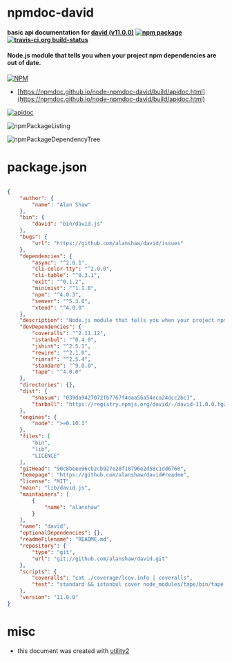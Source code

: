 # npmdoc-david

#### basic api documentation for  [david (v11.0.0)](https://github.com/alanshaw/david#readme)  [![npm package](https://img.shields.io/npm/v/npmdoc-david.svg?style=flat-square)](https://www.npmjs.org/package/npmdoc-david) [![travis-ci.org build-status](https://api.travis-ci.org/npmdoc/node-npmdoc-david.svg)](https://travis-ci.org/npmdoc/node-npmdoc-david)

#### Node.js module that tells you when your project npm dependencies are out of date.

[![NPM](https://nodei.co/npm/david.png?downloads=true&downloadRank=true&stars=true)](https://www.npmjs.com/package/david)

- [https://npmdoc.github.io/node-npmdoc-david/build/apidoc.html](https://npmdoc.github.io/node-npmdoc-david/build/apidoc.html)

[![apidoc](https://npmdoc.github.io/node-npmdoc-david/build/screenCapture.buildCi.browser.%252Ftmp%252Fbuild%252Fapidoc.html.png)](https://npmdoc.github.io/node-npmdoc-david/build/apidoc.html)

![npmPackageListing](https://npmdoc.github.io/node-npmdoc-david/build/screenCapture.npmPackageListing.svg)

![npmPackageDependencyTree](https://npmdoc.github.io/node-npmdoc-david/build/screenCapture.npmPackageDependencyTree.svg)



# package.json

```json

{
    "author": {
        "name": "Alan Shaw"
    },
    "bin": {
        "david": "bin/david.js"
    },
    "bugs": {
        "url": "https://github.com/alanshaw/david/issues"
    },
    "dependencies": {
        "async": "^2.0.1",
        "cli-color-tty": "^2.0.0",
        "cli-table": "^0.3.1",
        "exit": "^0.1.2",
        "minimist": "^1.1.0",
        "npm": "^4.0.3",
        "semver": "^5.3.0",
        "xtend": "^4.0.0"
    },
    "description": "Node.js module that tells you when your project npm dependencies are out of date.",
    "devDependencies": {
        "coveralls": "^2.11.12",
        "istanbul": "^0.4.0",
        "jshint": "^2.5.1",
        "rewire": "^2.1.0",
        "rimraf": "^2.5.4",
        "standard": "^9.0.0",
        "tape": "^4.0.0"
    },
    "directories": {},
    "dist": {
        "shasum": "039da9427072fb7767f4daa56a54eca24dcc2bc3",
        "tarball": "https://registry.npmjs.org/david/-/david-11.0.0.tgz"
    },
    "engines": {
        "node": ">=0.10.1"
    },
    "files": [
        "bin",
        "lib",
        "LICENCE"
    ],
    "gitHead": "90c8beee96cb2cb927e28f18796e2d58c1dd6760",
    "homepage": "https://github.com/alanshaw/david#readme",
    "license": "MIT",
    "main": "lib/david.js",
    "maintainers": [
        {
            "name": "alanshaw"
        }
    ],
    "name": "david",
    "optionalDependencies": {},
    "readmeFilename": "README.md",
    "repository": {
        "type": "git",
        "url": "git://github.com/alanshaw/david.git"
    },
    "scripts": {
        "coveralls": "cat ./coverage/lcov.info | coveralls",
        "test": "standard && istanbul cover node_modules/tape/bin/tape test/*.js"
    },
    "version": "11.0.0"
}
```



# misc
- this document was created with [utility2](https://github.com/kaizhu256/node-utility2)
